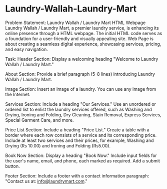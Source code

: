 # Laundry-Wallah-Laundry-Mart

Problem Statement: Laundry Wallah / Laundry Mart HTML Webpage 
Laundry Wallah / Laundry Mart, a premier laundry service, is enhancing its online presence through a HTML webpage. The initial HTML code serves as a foundation for a user-friendly and visually appealing site. Web Page is about creating a seamless digital experience, showcasing services, pricing, and easy navigation.

Task: 
Header Section:
Display a welcoming heading "Welcome to Laundry Wallah / Laundry Mart."


About Section:
Provide a brief paragraph (5-8 lines) introducing Laundry Wallah / Laundry Mart. 

Image Section:
Insert an image of a laundry. You can use any image from the Internet.


Services Section:
Include a heading "Our Services."
Use an unordered or ordered list to enlist the laundry services offered, such as Washing and Drying, Ironing and Folding, Dry Cleaning, Stain Removal, Express Services, Special Garment Care, and more.


Price List Section:
Include a heading "Price List."
Create a table with a border where each row consists of a service and its corresponding price. Include at least two services and their prices, for example, Washing and Drying (Rs 10.00) and Ironing and Folding (Rs5.00).


Book Now Section:
Display a heading "Book Now."
Include input fields for the user's name, email, and phone, each marked as required.
Add a submit button.


Footer Section:
Include a footer with a contact information paragraph: "Contact us at: info@laundrymart.com."
